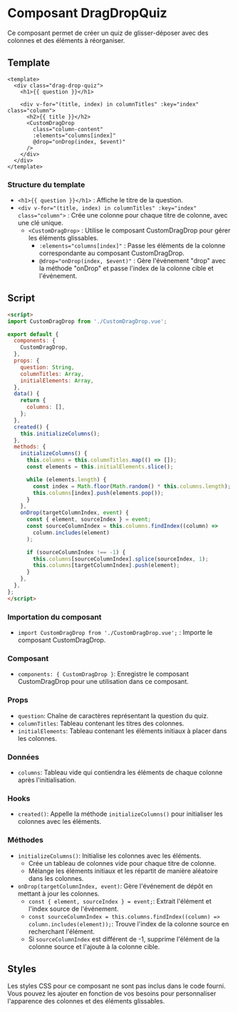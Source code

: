 # Composant DragDropQuiz

Ce composant permet de créer un quiz de glisser-déposer avec des colonnes et des éléments à réorganiser.

## Template

```
<template>
  <div class="drag-drop-quiz">
    <h1>{{ question }}</h1>

    <div v-for="(title, index) in columnTitles" :key="index" class="column">
      <h2>{{ title }}</h2>
      <CustomDragDrop
        class="column-content"
        :elements="columns[index]"
        @drop="onDrop(index, $event)"
      />
    </div>
  </div>
</template>
```

### Structure du template

- `<h1>{{ question }}</h1>` : Affiche le titre de la question.
- `<div v-for="(title, index) in columnTitles" :key="index" class="column">` : Crée une colonne pour chaque titre de colonne, avec une clé unique.
  - `<CustomDragDrop>` : Utilise le composant CustomDragDrop pour gérer les éléments glissables.
    - `:elements="columns[index]"` : Passe les éléments de la colonne correspondante au composant CustomDragDrop.
    - `@drop="onDrop(index, $event)"` : Gère l'événement "drop" avec la méthode "onDrop" et passe l'index de la colonne cible et l'événement.

## Script

```html
<script>
import CustomDragDrop from './CustomDragDrop.vue';

export default {
  components: {
    CustomDragDrop,
  },
  props: {
    question: String,
    columnTitles: Array,
    initialElements: Array,
  },
  data() {
    return {
      columns: [],
    };
  },
  created() {
    this.initializeColumns();
  },
  methods: {
    initializeColumns() {
      this.columns = this.columnTitles.map(() => []);
      const elements = this.initialElements.slice();

      while (elements.length) {
        const index = Math.floor(Math.random() * this.columns.length);
        this.columns[index].push(elements.pop());
      }
    },
    onDrop(targetColumnIndex, event) {
      const { element, sourceIndex } = event;
      const sourceColumnIndex = this.columns.findIndex((column) =>
        column.includes(element)
      );

      if (sourceColumnIndex !== -1) {
        this.columns[sourceColumnIndex].splice(sourceIndex, 1);
        this.columns[targetColumnIndex].push(element);
      }
    },
  },
};
</script>
```

### Importation du composant

- `import CustomDragDrop from './CustomDragDrop.vue';` : Importe le composant CustomDragDrop.

### Composant

- `components: { CustomDragDrop }`: Enregistre le composant CustomDragDrop pour une utilisation dans ce composant.

### Props

- `question`: Chaîne de caractères représentant la question du quiz.
- `columnTitles`: Tableau contenant les titres des colonnes.
- `initialElements`: Tableau contenant les éléments initiaux à placer dans les colonnes.

### Données

- `columns`: Tableau vide qui contiendra les éléments de chaque colonne après l'initialisation.

### Hooks

- `created()`: Appelle la méthode `initializeColumns()` pour initialiser les colonnes avec les éléments.

### Méthodes

- `initializeColumns()`: Initialise les colonnes avec les éléments.
  - Crée un tableau de colonnes vide pour chaque titre de colonne.
  - Mélange les éléments initiaux et les répartit de manière aléatoire dans les colonnes.
- `onDrop(targetColumnIndex, event)`: Gère l'événement de dépôt en mettant à jour les colonnes.
  - `const { element, sourceIndex } = event;`: Extrait l'élément et l'index source de l'événement.
  - `const sourceColumnIndex = this.columns.findIndex((column) => column.includes(element));`: Trouve l'index de la colonne source en recherchant l'élément.
  - Si `sourceColumnIndex` est différent de -1, supprime l'élément de la colonne source et l'ajoute à la colonne cible.

## Styles

Les styles CSS pour ce composant ne sont pas inclus dans le code fourni. Vous pouvez les ajouter en fonction de vos besoins pour personnaliser l'apparence des colonnes et des éléments glissables.
